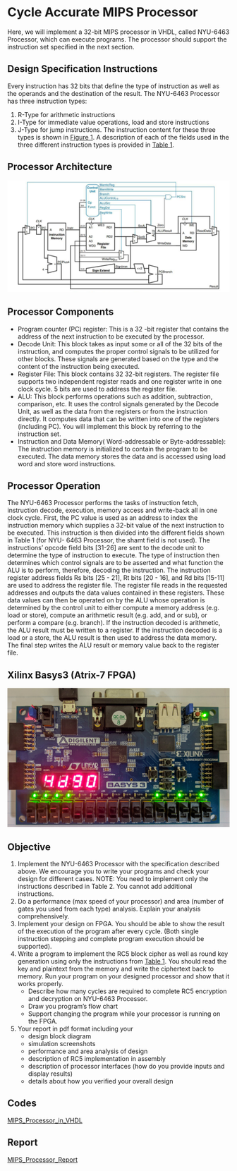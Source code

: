 # Cycle Accurate MIPS Processor
 
Here, we will implement a 32-bit MIPS processor in VHDL, called NYU-6463 Processor, which can execute programs. The processor should support the instruction set specified in the next section.

## Design Specification Instructions

Every instruction has 32 bits that define the type of instruction as well as the operands and the destination of the result. The NYU-6463 Processor has three instruction types: 
1. R-Type for arithmetic instructions
2. I-Type for immediate value operations, load and store instructions
3. J-Type for jump instructions. The instruction content for these three types is shown in [Figure 1](https://github.com/rhitvik/Cycle_accurate_MIPS_Processor/blob/master/Project_Report/ACHD-Final_Project_V3_Objective.pdf). A description of each of the fields used in the three different instruction types is provided in [Table 1](https://github.com/rhitvik/Cycle_accurate_MIPS_Processor/blob/master/Project_Report/ACHD-Final_Project_V3_Objective.pdf).

## Processor Architecture
![](https://github.com/rhitvik/Cycle_accurate_MIPS_Processor/blob/master/Images_and_Screenshots/MIPS_arcitecture.PNG)

## Processor Components
* Program counter (PC) register: This is a 32 -bit register that contains the address of the next instruction to be executed by the processor.
* Decode Unit: This block takes as input some or all of the 32 bits of the instruction, and computes the proper control signals to be utilized for other blocks. These signals are generated based on the type and the content of the instruction being executed.
* Register File: This block contains 32 32-bit registers. The register file supports two independent register reads and one register write in one clock cycle. 5 bits are used to address the register file.
* ALU: This block performs operations such as addition, subtraction, comparison, etc. It uses the control signals generated by the Decode Unit, as well as the data from the registers or from the instruction directly. It computes data that can be written into one of the registers (including PC). You will implement this block by referring to the instruction set.
* Instruction and Data Memory( Word-addressable or Byte-addressable): The instruction memory is initialized to contain the program to be executed. The data memory stores the data and is accessed using load word and store word instructions.

## Processor Operation
The NYU-6463 Processor performs the tasks of instruction fetch, instruction decode, execution, memory access and write-back all in one clock cycle. First, the PC value is used as an address to index the instruction memory which supplies a 32-bit value of the next instruction to be executed. This instruction is then divided into the different fields shown in Table 1 (for NYU- 6463 Processor, the shamt field is not used). The instructions’ opcode field bits [31-26] are sent to the decode unit to determine the type of instruction to execute. The type of instruction then determines which control signals are to be asserted and what function the ALU is to perform, therefore, decoding the instruction. The instruction register address fields Rs bits [25 - 21], Rt bits [20 - 16], and Rd bits [15-11] are used to address the register file. The register file reads in the requested addresses and outputs the data values contained in these registers. These data values can then be operated on by the ALU whose operation is determined by the control unit to either compute a memory address (e.g. load or store), compute an arithmetic result (e.g. add, and or sub), or perform a compare (e.g. branch). If the instruction decoded is arithmetic, the ALU result must be written to a register. If the instruction decoded is a load or a store, the ALU result is then used to address the data memory. The final step writes the ALU result or memory value back to the register file.

## Xilinx Basys3 (Atrix-7 FPGA)
![](https://github.com/rhitvik/Cycle_accurate_MIPS_Processor/blob/master/Images_and_Screenshots/Basys3.jpg)

## Objective
1. Implement the NYU-6463 Processor with the specification described above. We encourage you to write your programs and check your design for different cases. NOTE: You need to
implement only the instructions described in Table 2. You cannot add additional instructions.
2. Do a performance (max speed of your processor) and area (number of gates you used from each type) analysis. Explain your analysis comprehensively.
3. Implement your design on FPGA. You should be able to show the result of the execution of the program after every cycle. (Both single instruction stepping and complete program execution should be supported).
4. Write a program to implement the RC5 block cipher as well as round key generation using only the instructions from [Table 1](https://github.com/rhitvik/Cycle_accurate_MIPS_Processor/blob/master/Project_Report/ACHD-Final_Project_V3_Objective.pdf). You should read the key and plaintext from the memory and write the ciphertext back to memory. Run your program on your designed processor and show that it works properly.
    * Describe how many cycles are required to complete RC5 encryption and decryption on
    NYU-6463 Processor.
    * Draw you program’s flow chart
    * Support changing the program while your processor is running on the FPGA.
5. Your report in pdf format including your
    * design block diagram
    * simulation screenshots
    * performance and area analysis of design
    * description of RC5 implementation in assembly
    * description of processor interfaces (how do you provide inputs and display results)
    * details about how you verified your overall design

## Codes
[MIPS_Processor_in_VHDL](https://github.com/rhitvik/Cycle_accurate_MIPS_Processor/tree/master/Codes_VHDL)

## Report
[MIPS_Processor_Report](https://github.com/rhitvik/Cycle_accurate_MIPS_Processor/blob/master/Project_Report/Project_Report.pdf)
